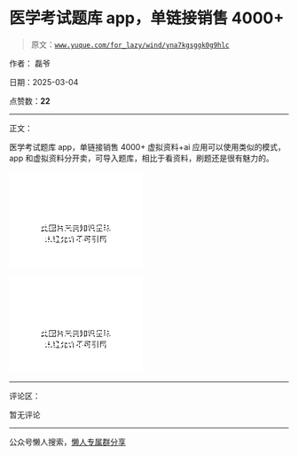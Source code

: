 # 医学考试题库 app，单链接销售 4000+

> 原文：[`www.yuque.com/for_lazy/wind/yna7kgsggk0g9hlc`](https://www.yuque.com/for_lazy/wind/yna7kgsggk0g9hlc)

作者： 磊爷

日期：2025-03-04

点赞数：**22**

* * *

正文：

医学考试题库 app，单链接销售 4000+ 虚拟资料+ai 应用可以使用类似的模式，app 和虚拟资料分开卖，可导入题库，相比于看资料，刷题还是很有魅力的。

![](img/6bdd668c60c530b5c2023b9a29db0a87.png "None")

![](img/27d4b23c578aec8ec4d8074e56cf586b.png "None")

* * *

评论区：

暂无评论

* * *

公众号懒人搜索，[懒人专属群分享](https://lazybook.fun/#/blog/group)